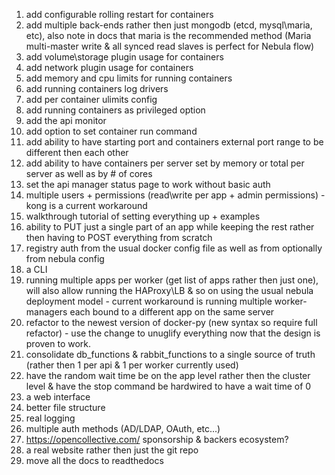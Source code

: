 1. add configurable rolling restart for containers
2. add multiple back-ends rather then just mongodb (etcd, mysql\maria, etc), also note in docs that maria is the recommended method (Maria multi-master write & all synced read slaves is perfect for Nebula flow)
3. add volume\storage plugin usage for containers
4. add network plugin usage for containers
5. add memory and cpu limits for running containers
6. add running containers log drivers
7. add per container ulimits config
8. add running containers as privileged option
9. add the api monitor
10. add option to set container run command 
11. add ability to have starting port and containers external port range to be different then each other
12. add ability to have containers per server set by memory or total per server as well as by # of cores
13. set the api manager status page to work without basic auth
14. multiple users + permissions (read\write per app + admin permissions) - kong is a current workaround
15. walkthrough tutorial of setting everything up + examples
16. ability to PUT just a single part of an app while keeping the rest rather then having to POST everything from scratch
17. registry auth from the usual docker config file as well as from optionally from nebula config
18. a CLI
19. running multiple apps per worker (get list of apps rather then just one), will also allow running the HAProxy\LB & so on using the usual nebula deployment model - current workaround is running multiple worker-managers each bound to a different app on the same server
20. refactor to the newest version of docker-py (new syntax so require full refactor) - use the change to unuglify everything now that the design is proven to work.
21. consolidate db_functions & rabbit_functions to a single source of truth (rather then 1 per api & 1 per worker currently used)
22. have the random wait time be on the app level rather then the cluster level & have the stop command be hardwired to have a wait time of 0
23. a web interface
24. better file structure
25. real logging
26. multiple auth methods (AD/LDAP, OAuth, etc...)
27. https://opencollective.com/ sponsorship & backers ecosystem?
28. a real website rather then just the git repo
29. move all the docs to readthedocs